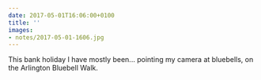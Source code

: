 ```yaml
---
date: 2017-05-01T16:06:00+0100
title: ''
images:
- notes/2017-05-01-1606.jpg
---
```

This bank holiday I have mostly been... pointing my camera at bluebells, on the Arlington Bluebell Walk.
